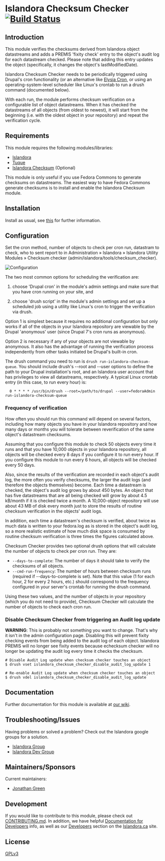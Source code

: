 # Islandora Checksum Checker [![Build Status](https://travis-ci.org/Islandora/islandora_checksum_checker.png?branch=7.x)](https://travis-ci.org/Islandora/islandora_checksum_checker)

## Introduction

This module verifies the checksums derived from Islandora object datastreams and adds a PREMIS 'fixity check' entry to the object's audit log for each datastream checked. Please note that adding this entry updates the object (specifically, it changes the object's lastModifiedDate).

Islandora Checksum Checker needs to be periodically triggered using Drupal's cron functionality (or an alternative like [Elysia Cron](https://drupal.org/project/elysia_cron), or using an operating-system-level scheduler like Linux's crontab to run a drush command (documented below). 

With each run, the module performs checksum verification on a configurable list of object datastreams. When it has checked the datastreams of all objects (from oldest to newest), it will start from the beginning (i.e. with the oldest object in your repository) and repeat the verification cycle.

## Requirements

This module requires the following modules/libraries:

* [Islandora](https://github.com/islandora/islandora)
* [Tuque](https://github.com/islandora/tuque)
* [Islandora Checksum](https://github.com/islandora/islandora_checksum) (Optional)

This module is only useful if you use Fedora Commons to generate checksums on datastreams. The easiest way to have Fedora Commons generate checksums is to install and enable the Islandora Checksum module.

## Installation

Install as usual, see [this](https://drupal.org/documentation/install/modules-themes/modules-7) for further information.

## Configuration

Set the cron method, number of objects to check per cron run, datastram to check, who to sent report to in Administration » Islandora » Islandora Utility Modules » Checksum checker (admin/islandora/tools/checksum_checker).

![Configuration](https://camo.githubusercontent.com/c5e3d71e0ade7b3da4628d662017c5b6774e9ea8/687474703a2f2f692e696d6775722e636f6d2f7359366f7634412e706e67)

The two most common options for scheduling the verification are:

1. choose 'Drupal cron' in the module's admin settings and make sure that you have cron running on your site, and 

2. choose 'drush script' in the module's admin settings and set up a scheduled job using a utility like Linux's cron to trigger the verification via drush.

Option 1 is simplest because it requires no additional configuration but only works if all of the objects in your Islandora repository are viewable by the Drupal 'anonymous' user (since Drupal 7's cron runs as anonymous).

Option 2 is necessary if any of your objects are not viewable by anonymous. It also has the advantage of running the verification process independently from other tasks initiated be Drupal's built-in cron.

The drush command you need to run is `drush run-islandora-checksum-queue`. You should include drush's --root and --user options to define the path to your Drupal installation's root, and an Islandora user account that has privileges to view all datastreams, respectively. A typical Linux crontab entry (in this case, to run every hour) is:

```
  0 * * * * /usr/bin/drush --root=/path/to/drupal --user=fedoraAdmin run-islandora-checksum-queue
```

### Frequency of verification

How often you should run this command will depend on several factors, including how many objects you have in your Islandora repository and how many days or months you will tolerate between reverification of the same object's datastream checksums.

Assuming that you configure this module to check 50 objects every time it runs and that you have 10,000 objects in your Islandora repository, all objects will be checked every 8 days if you configure it to run every hour. If you configure this module to run every 6 hours, all objects will be checked every 50 days. 

Also, since the results of the verification are recorded in each object's audit log, the more often you verify checksums, the larger the audit logs (and therefore the objects themselves) become. Each time a datastream is checked, the object's audit log grows by about 450 bytes. An object that has five datastreams that are all being checked will grow by about 4.5 kB/month if it is checked twice a month. A 10,000-object repository will use about 43 MB of disk every month just to store the results of routine checksum verification in the objects' audit logs.

In addition, each time a datastream's checksum is verified, about twice as much data is written to your fedora.log as is stored in the object's audit log, so a more realistic estimate of how much disk space is consumed by routine checksum verification is three times the figures calculated above.

Checksum Checker provides two optional drush options that will calculate the number of objects to check per cron run. They are:  
* `--days-to-complete`: The number of days it should take to verify the checksums of all objects.
* `--cmd-run-frequency`: The number of hours between checksum runs (required if --days-to-complete is set). Note that this value (1 for each hour, 2 for every 2 hours, etc.) should correspond to the frequency configured in your server's crontab for running the drush command.

Using these two values, and the number of objects in your repository (which you do not need to provide), Checksum Checker will calculate the number of objects to check each cron run.

### Disable Checksum Checker from triggering an Audit log update
__WARNING__: This is probably not something you want to change. That's why it isn't in the admin configuration page. Disabling this will prevent fixity checking events from being added to the audit log of each object. Islandora PREMIS will no longer see fixity events because echecksum checker will no longer be updating the audit log every time it checks the checksum.
```shell
# Disable Audit Log update when checksum checker touches an object
$ drush vset islandora_checksum_checker_disable_audit_log_update 1

# Re-enable Audit Log update when checksum checker touches an object
$ drush vdel islandora_checksum_checker_disable_audit_log_update
```

## Documentation

Further documentation for this module is available at [our wiki](https://wiki.duraspace.org/display/ISLANDORA/Islandora+Checksum+Checker).

## Troubleshooting/Issues

Having problems or solved a problem? Check out the Islandora google groups for a solution.

* [Islandora Group](https://groups.google.com/forum/?hl=en&fromgroups#!forum/islandora)
* [Islandora Dev Group](https://groups.google.com/forum/?hl=en&fromgroups#!forum/islandora-dev)

## Maintainers/Sponsors

Current maintainers:

* [Jonathan Green](https://github.com/jonathangreen)

## Development

If you would like to contribute to this module, please check out [CONTRIBUTING.md](CONTRIBUTING.md). In addition, we have helpful [Documentation for Developers](https://github.com/Islandora/islandora/wiki#wiki-documentation-for-developers) info, as well as our [Developers](http://islandora.ca/developers) section on the [Islandora.ca](http://islandora.ca) site.

## License

[GPLv3](http://www.gnu.org/licenses/gpl-3.0.txt)
